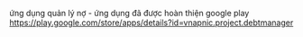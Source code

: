 ứng dụng quản lý nợ - ứng dụng đã được hoàn thiện
google play https://play.google.com/store/apps/details?id=vnapnic.project.debtmanager
